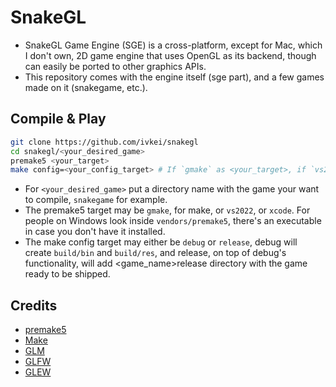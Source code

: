 # SnakeGL
* SnakeGL Game Engine (SGE) is a cross-platform, except for Mac, which I don't own, 2D game engine that uses OpenGL as its backend, though can easily be ported to other graphics APIs.
* This repository comes with the engine itself (sge part), and a few games made on it (snakegame, etc.).

## Compile & Play
```sh
git clone https://github.com/ivkei/snakegl
cd snakegl/<your_desired_game>
premake5 <your_target>
make config=<your_config_target> # If `gmake` as <your_target>, if `vs2022`, then open the .sln file
```
* For `<your_desired_game>` put a directory name with the game your want to compile, `snakegame` for example.
* The premake5 target may be `gmake`, for make, or `vs2022`, or `xcode`. For people on Windows look inside `vendors/premake5`, there's an executable in case you don't have it installed.
* The make config target may either be `debug` or `release`, debug will create `build/bin` and `build/res`, and release, on top of debug's functionality, will add <game_name>release directory with the game ready to be shipped.

## Credits
* [premake5](https://premake.github.io/)
* [Make](https://www.gnu.org/software/make/)
* [GLM](https://github.com/g-truc/glm)
* [GLFW](https://www.glfw.org/)
* [GLEW](https://github.com/nigels-com/glew)
